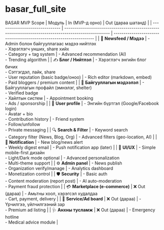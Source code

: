 # basar_full_site
BASAR MVP Scope
| Модуль                          | In (MVP-д орно)                                                                                       | Out (дараа шатанд)                                                   |
| ------------------------------- | ----------------------------------------------------------------------------------------------------- | -------------------------------------------------------------------- |
| 📰 **Newsfeed / Мэдээ**         | - Admin болон байгууллагаас мэдээ нийтлэх<br>- Хэрэглэгч унших, share хийх<br>- Category + tag system | - Advanced recommendation (AI)<br>- Trending algorithm               |
| ✍️ **Блог / Нийтлэл**           | - Хэрэглэгч энгийн блог бичих<br>- Сэтгэгдэл, лайк, share<br>- User reputation (basic badge/оноо)     | - Rich editor (markdown, embed)<br>- Paid bloggers / premium content |
| 🏢 **Байгууллагын мэдээлэл**    | - Байгууллагын профайл (эмнэлэг, shelter)<br>- Verified badge<br>- Хайлтын систем                     | - Appointment booking<br>- Ads / sponsorship                         |
| 👤 **User profile**             | - Энгийн бүртгэл (Google/Facebook login)<br>- Avatar + bio<br>- Contribution history                  | - Friend system<br>- Follow/unfollow<br>- Private messaging          |
| 🔍 **Search & Filter**          | - Keyword search<br>- Category filter (News, Blog, Org)                                               | - Advanced filters (geo-location, AI)                                |
| 📲 **Notification**             | - New blog/news alert<br>- Weekly digest email                                                        | - Push notification app (later)                                      |
| 🎨 **UI/UX**                    | - Simple mobile-first дизайн<br>- Light/Dark mode optional                                            | - Advanced personalization<br>- Multi-theme support                  |
| ⚙️ **Admin panel**              | - News publish<br>- Organization verify/manage                                                        | - Analytics dashboard<br>- Monetization control                      |
| 🛡️ **Security**                | - Basic auth<br>- Content moderation (report post)                                                    | - AI auto-moderation<br>- Payment fraud protection                   |
| 💳 **Marketplace (e-commerce)** | ❌ Out (дараа)                                                                                         | - Амьтны хоол, хэрэгсэл худалдаа<br>- Cart, payment, delivery        |
| 📢 **Service/Ad board**         | ❌ Out (дараа)                                                                                         | - Үрчилгээ, үйлчилгээний зар<br>- Premium ad listing                 |
| 🩺 **Анхны тусламж**            | ❌ Out (дараа)                                                                                         | - Emergency hotline<br>- Medical advice module                      |

